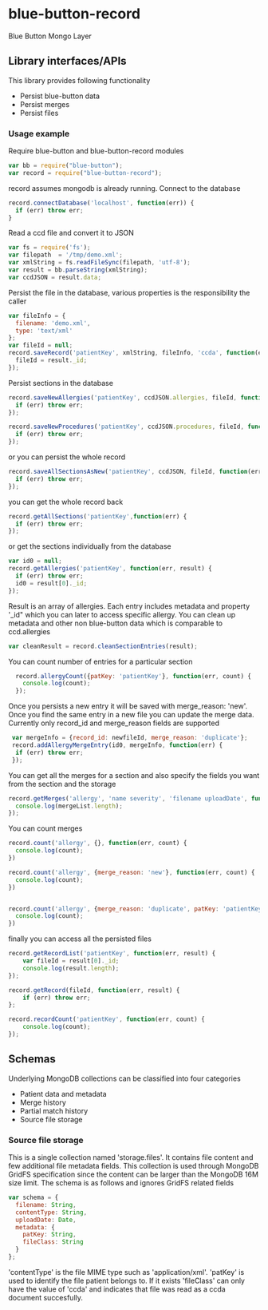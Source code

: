 blue-button-record
==================

Blue Button Mongo Layer

## Library interfaces/APIs

This library provides following functionality

- Persist blue-button data
- Persist merges
- Persist files

### Usage example

Require blue-button and blue-button-record modules

``` javascript
var bb = require("blue-button");
var record = require("blue-button-record");
```

record assumes mongodb is already running.  Connect to the database

``` javascript
record.connectDatabase('localhost', function(err)) {
  if (err) throw err;
}
```

Read a ccd file and convert it to JSON

``` javascript
var fs = require('fs');
var filepath  = '/tmp/demo.xml';
var xmlString = fs.readFileSync(filepath, 'utf-8');
var result = bb.parseString(xmlString);
var ccdJSON = result.data;

```
Persist the file in the database, various properties is the responsibility the caller

``` javascript
var fileInfo = {
  filename: 'demo.xml',
  type: 'text/xml'
};
var fileId = null;
record.saveRecord('patientKey', xmlString, fileInfo, 'ccda', function(err, result) {
  fileId = result._id;
});

``` 

Persist sections in the database

``` javascript
record.saveNewAllergies('patientKey', ccdJSON.allergies, fileId, function(err) {
  if (err) throw err;
});

record.saveNewProcedures('patientKey', ccdJSON.procedures, fileId, function(err) {
  if (err) throw err;
});
```

or you can persist the whole record

``` javascript
record.saveAllSectionsAsNew('patientKey', ccdJSON, fileId, function(err) {
  if (err) throw err;
});
```

you can get the whole record back

``` javascript
record.getAllSections('patientKey',function(err) {
  if (err) throw err;
});
```

or get the sections individually from the database

``` javascript
var id0 = null;
record.getAllergies('patientKey', function(err, result) {
  if (err) throw err;
  id0 = result[0]._id;
});

```
Result is an array of allergies.  Each entry includes metadata and property '_id" which you can later to access
specific allergy.  You can clean up metadata and other non blue-button data which is comparable to ccd.allergies

``` javascript
var cleanResult = record.cleanSectionEntries(result);
```

You can count number of entries for a particular section

``` javascript
  record.allergyCount({patKey: 'patientKey'}, function(err, count) {
    console.log(count);
  });
```

Once you persists a new entry it will be saved with merge_reason: 'new'.  Once you find the same 
entry in a new file you can update the merge data.  Currently only record_id and merge_reason
fields are supported

``` javascript
 var mergeInfo = {record_id: newfileId, merge_reason: 'duplicate'};
 record.addAllergyMergeEntry(id0, mergeInfo, function(err) {
  if (err) throw err;
 });
```

You can get all the merges for a section and also specify the fields you want from the section and the 
storage

``` javascript
record.getMerges('allergy', 'name severity', 'filename uploadDate', function(err, mergeList) {
  console.log(mergeList.length);
});
```

You can count merges

``` javascript
record.count('allergy', {}, function(err, count) {
  console.log(count);
})

record.count('allergy', {merge_reason: 'new'}, function(err, count) {
  console.log(count);
})


record.count('allergy', {merge_reason: 'duplicate', patKey: 'patientKey'}, function(err, count) {
  console.log(count);
})

```

finally you can access all the persisted files

``` javascript
record.getRecordList('patientKey', function(err, result) {
    var fileId = result[0]._id;
    console.log(result.length);
});

record.getRecord(fileId, function(err, result) {
    if (err) throw err;
};

record.recordCount('patientKey', function(err, count) {
    console.log(count);
});
```

## Schemas

Underlying MongoDB collections can be classified into four categories

- Patient data and metadata
- Merge history
- Partial match history
- Source file storage

### Source file storage

This is a single collection named 'storage.files'.  It contains file content and few additional file metadata fields.  This collection is used through MongoDB GridFS specification since the content can be larger than the MongoDB 16M size limit.  The schema is as follows and ignores GridFS related fields

``` javascript
var schema = {
  filename: String,
  contentType: String,
  uploadDate: Date,
  metadata: {
    patKey: String,
    fileClass: String
  }
};
```

'contentType' is the file MIME type such as 'application/xml'.  'patKey' is used to identify the file patient belongs to.  If it exists 'fileClass' can only have the value of 'ccda' and indicates that file was read as a ccda document succesfully.  



